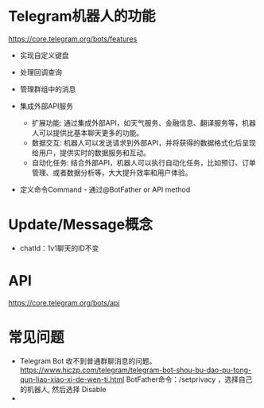 # Telegram机器人的功能
https://core.telegram.org/bots/features
- 实现自定义键盘
- 处理回调查询
- 管理群组中的消息
- 集成外部API服务
  - 扩展功能: 通过集成外部API，如天气服务、金融信息、翻译服务等，机器人可以提供比基本聊天更多的功能。
  - 数据交互: 机器人可以发送请求到外部API，并将获得的数据格式化后呈现给用户，提供实时的数据服务和互动。
  - 自动化任务: 结合外部API，机器人可以执行自动化任务，比如预订、订单管理、或者数据分析等，大大提升效率和用户体验。

- 定义命令Command - 通过@BotFather or API method

# Update/Message概念
 - chatId：1v1聊天的ID不变

# API 
https://core.telegram.org/bots/api


# 常见问题
 - Telegram Bot 收不到普通群聊消息的问题。 https://www.hiczp.com/telegram/telegram-bot-shou-bu-dao-pu-tong-qun-liao-xiao-xi-de-wen-ti.html
   BotFather命令：/setprivacy ，选择自己的机器人, 然后选择 Disable
 - 